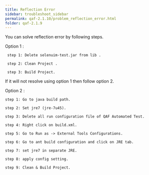 ```yaml
---
title: Reflection Error
sidebar: troubleshoot_sidebar
permalink: qaf-2.1.10/problem_reflection_error.html
folder: qaf-2.1.9
---
```

You can solve reflection error by following steps.

Option 1 :

     step 1: Delete selenuim-test.jar from lib .

     step 2: Clean Project .

     step 3: Build Project.

 

If it will not resolve using option 1 then follow option 2.

 

Option 2 :

    step 1: Go to java build path.

    step 2: Set jre7 (jre-7u45).

    step 3: Delete all run configuration file of QAF Automated Test.

    step 4: Right click on build.xml.  

    step 5: Go to Run as -> External Tools Configurations.

    step 6: Go to ant build configuration and click on JRE tab.

    step 7: set jre7 in separate JRE.

    step 8: apply config setting.

    step 9: Clean & Build Project.